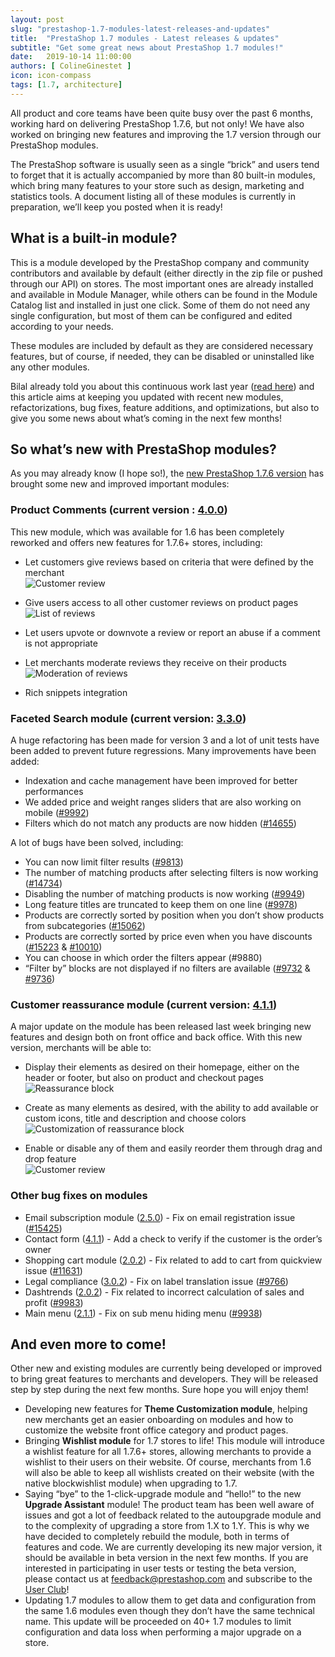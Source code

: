 ```yaml
---
layout: post
slug: "prestashop-1.7-modules-latest-releases-and-updates"
title:  "PrestaShop 1.7 modules - Latest releases & updates"
subtitle: "Get some great news about PrestaShop 1.7 modules!"
date:   2019-10-14 11:00:00
authors: [ ColineGinestet ]
icon: icon-compass
tags: [1.7, architecture]
---
```


All product and core teams have been quite busy over the past 6 months, working hard on delivering PrestaShop 1.7.6, but not only! We have also worked on bringing new features and improving the 1.7 version through our PrestaShop modules. 

The PrestaShop software is usually seen as a single “brick” and users tend to forget that it is actually accompanied by more than 80 built-in modules, which bring many features to your store such as design, marketing and statistics tools. A document listing all of these modules is currently in preparation, we’ll keep you posted when it is ready!


## What is a built-in module? 

This is a module developed by the PrestaShop company and community contributors and available by default (either directly in the zip file or pushed through our API) on stores. The most important ones are already installed and available in Module Manager, while others can be found in the Module Catalog list and installed in just one click. Some of them do not need any single configuration, but most of them can be configured and edited according to your needs.

These modules are included by default as they are considered necessary features, but of course, if needed, they can be disabled or uninstalled like any other modules.

Bilal already told you about this continuous work last year ([read here](http://build.prestashop.com/news/native-modules-and-smart-menu)) and this article aims at keeping you updated with recent new modules, refactorizations, bug fixes, feature additions, and optimizations, but also to give you some news about what’s coming in the next few months!


## So what’s new with PrestaShop modules? 

As you may already know (I hope so!), the [new PrestaShop 1.7.6 version](http://build.prestashop.com/news/prestashop-1-7-6-0-available/) has brought some new and improved important modules: 


### Product Comments (current version : [4.0.0]( https://github.com/PrestaShop/productcomments/releases/tag/v4.0.0))

This new module, which was available for 1.6 has been completely reworked and offers new features for 1.7.6+ stores, including:

- Let customers give reviews based on criteria that were defined by the merchant  
![Customer review](/assets/images/2019/10/module-news-image4.png)

- Give users access to all other customer reviews on product pages  
![List of reviews](/assets/images/2019/10/module-news-image5.png)

- Let users upvote or downvote a review or report an abuse if a comment is not appropriate
- Let merchants moderate reviews they receive on their products  
![Moderation of reviews](/assets/images/2019/10/module-news-image2.png)

- Rich snippets integration


### Faceted Search module (current version: [3.3.0](https://github.com/PrestaShop/ps_facetedsearch/releases/tag/v3.3.0))

A huge refactoring has been made for version 3 and a lot of unit tests have been added to prevent future regressions. Many improvements have been added:  

- Indexation and cache management have been improved for better performances
- We added price and weight ranges sliders that are also working on mobile ([#9992](https://github.com/PrestaShop/PrestaShop/issues/9992))
- Filters which do not match any products are now hidden ([#14655](https://github.com/PrestaShop/PrestaShop/issues/14655))

A lot of bugs have been solved, including:

- You can now limit filter results ([#9813](https://github.com/PrestaShop/PrestaShop/issues/9813))
- The number of matching products after selecting filters is now working ([#14734](https://github.com/PrestaShop/PrestaShop/issues/14734))
- Disabling the number of matching products is now working ([#9949](https://github.com/PrestaShop/PrestaShop/issues/9949))
- Long feature titles are truncated to keep them on one line ([#9978](https://github.com/PrestaShop/PrestaShop/issues/9978))
- Products are correctly sorted by position when you don’t show products from subcategories ([#15062](https://github.com/PrestaShop/PrestaShop/issues/15062))
- Products are correctly sorted by price even when you have discounts ([#15223](https://github.com/PrestaShop/PrestaShop/issues/15223) & [#10010](https://github.com/PrestaShop/PrestaShop/issues/10010))
- You can choose in which order the filters appear (#9880)
- “Filter by” blocks are not displayed if no filters are available ([#9732](https://github.com/PrestaShop/PrestaShop/issues/9732) & [#9736](https://github.com/PrestaShop/PrestaShop/issues/9736))

### Customer reassurance module (current version: [4.1.1](https://github.com/PrestaShop/blockreassurance/releases/tag/v4.1.1))

A major update on the module has been released last week bringing new features and design both on front office and back office. With this new version, merchants will be able to: 

- Display their elements as desired on their homepage, either on the header or footer, but also on product and checkout pages  
![Reassurance block](/assets/images/2019/10/module-news-image6.png)

- Create as many elements as desired, with the ability to add available or custom icons, title and description and choose colors  
![Customization of reassurance block](/assets/images/2019/10/module-news-image3.png)

- Enable or disable any of them and easily reorder them through drag and drop feature  
![Customer review](/assets/images/2019/10/module-news-image1.png)


### Other bug fixes on modules 

- Email subscription module ([2.5.0](https://github.com/PrestaShop/ps_emailsubscription/releases/tag/v2.5.0)) - Fix on email registration issue ([#15425](https://github.com/PrestaShop/PrestaShop/issues/15425))
- Contact form ([4.1.1](https://github.com/PrestaShop/contactform/releases/tag/v4.1.1)) - Add a check to verify if the customer is the order’s owner
- Shopping cart module ([2.0.2](https://github.com/PrestaShop/ps_shoppingcart/releases/tag/v2.0.2)) - Fix related to add to cart from quickview issue ([#11631](https://github.com/PrestaShop/PrestaShop/issues/11631))
- Legal compliance ([3.0.2](https://github.com/PrestaShop/ps_legalcompliance/releases/tag/v3.0.2)) - Fix on label translation issue ([#9766](https://github.com/PrestaShop/PrestaShop/issues/9766))
- Dashtrends ([2.0.2](https://github.com/PrestaShop/dashtrends/releases/tag/v2.0.2)) - Fix related to incorrect calculation of sales and profit ([#9983](https://github.com/PrestaShop/PrestaShop/issues/9983))
- Main menu ([2.1.1](https://github.com/PrestaShop/ps_mainmenu/releases/tag/v2.1.1)) - Fix on sub menu hiding menu ([#9938](https://github.com/PrestaShop/PrestaShop/issues/9938))


## And even more to come!

Other new and existing modules are currently being developed or improved to bring great features to merchants and developers. They will be released step by step during the next few months. Sure hope you will enjoy them! 

- Developing new features for **Theme Customization module**, helping new merchants get an easier onboarding on modules and how to customize the website front office category and product pages.
- Bringing **Wishlist module** for 1.7 stores to life! This module will introduce a wishlist feature for all 1.7.6+ stores, allowing merchants to provide a wishlist to their users on their website. Of course, merchants from 1.6 will also be able to keep all wishlists created on their website (with the native blockwishlist module) when upgrading to 1.7.
- Saying “bye” to the 1-click-upgrade module and “hello!” to the new **Upgrade Assistant** module! The product team has been well aware of issues and got a lot of feedback related to the autoupgrade module and to the complexity of upgrading a store from 1.X to 1.Y. This is why we have decided to completely rebuild the module, both in terms of features and code. We are currently developing its new major version, it should be available in beta version in the next few months. If you are interested in participating in user tests or testing the beta version, please contact us at [feedback@prestashop.com](mailto:feedback@prestashop.com) and subscribe to the [User Club](https://www.prestashop.com/en/club)!
- Updating 1.7 modules to allow them to get data and configuration from the same 1.6 modules even though they don’t have the same technical name. This update will be proceeded on 40+ 1.7 modules to limit configuration and data loss when performing a major upgrade on a store.  

